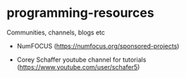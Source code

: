 # programming-resources
Communities, channels, blogs etc


* NumFOCUS (https://numfocus.org/sponsored-projects)

* Corey Schaffer youtube channel for tutorials (https://www.youtube.com/user/schafer5)





